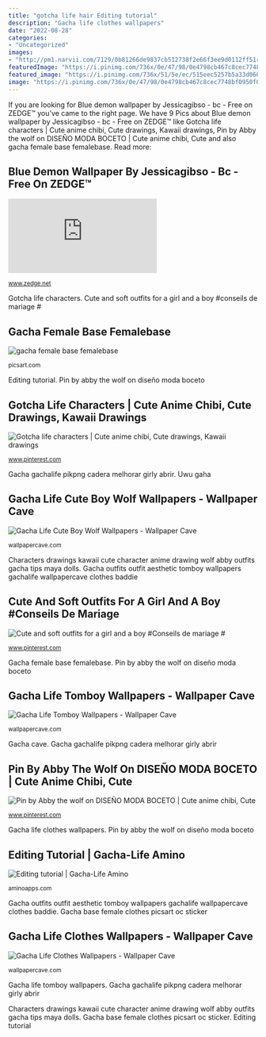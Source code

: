 ```yaml
---
title: "gotcha life hair Editing tutorial"
description: "Gacha life clothes wallpapers"
date: "2022-08-28"
categories:
- "Uncategorized"
images:
- "http://pm1.narvii.com/7129/0b81266de9837cb512738f2e66f3ee9d0112ff51r1-1000-1000v2_uhq.jpg"
featuredImage: "https://i.pinimg.com/736x/0e/47/98/0e4798cb467c8cec7748bf0950f0d475.jpg"
featured_image: "https://i.pinimg.com/736x/51/5e/ec/515eec5257b5a33d060b3c37294599a3.jpg"
image: "https://i.pinimg.com/736x/0e/47/98/0e4798cb467c8cec7748bf0950f0d475.jpg"
---
```


If you are looking for Blue demon wallpaper by Jessicagibso - bc - Free on ZEDGE™ you've came to the right page. We have 9 Pics about Blue demon wallpaper by Jessicagibso - bc - Free on ZEDGE™ like Gotcha life characters | Cute anime chibi, Cute drawings, Kawaii drawings, Pin by Abby the wolf on DISEÑO MODA BOCETO | Cute anime chibi, Cute and also gacha female base femalebase. Read more:

## Blue Demon Wallpaper By Jessicagibso - Bc - Free On ZEDGE™

![Blue demon wallpaper by Jessicagibso - bc - Free on ZEDGE™](https://fsb.zobj.net/crop.php?r=fJOJVGpCrRLtolP-fEcGdEFMUShuFX5nrX2DitC9VYKaPchWUjaxKcyyXD3eHmTuzu31Ls_fzld8dODRUjrbZ4fpwUAIXwAEZln7s400Q5Bo6wh32bUxAa9tTlFGR32jOzXF-v8m2wgbbWYF "Gacha gachalife pikpng cadera melhorar girly abrir")

<small>www.zedge.net</small>

Gotcha life characters. Cute and soft outfits for a girl and a boy #conseils de mariage #

## Gacha Female Base Femalebase

![gacha female base femalebase](https://cdn131.picsart.com/294049930003211.png "Uwu gaha")

<small>picsart.com</small>

Editing tutorial. Pin by abby the wolf on diseño moda boceto

## Gotcha Life Characters | Cute Anime Chibi, Cute Drawings, Kawaii Drawings

![Gotcha life characters | Cute anime chibi, Cute drawings, Kawaii drawings](https://i.pinimg.com/736x/0e/47/98/0e4798cb467c8cec7748bf0950f0d475.jpg "Gacha outfits outfit aesthetic tomboy wallpapers gachalife wallpapercave clothes baddie")

<small>www.pinterest.com</small>

Gacha gachalife pikpng cadera melhorar girly abrir. Uwu gaha

## Gacha Life Cute Boy Wolf Wallpapers - Wallpaper Cave

![Gacha Life Cute Boy Wolf Wallpapers - Wallpaper Cave](https://wallpapercave.com/wp/wp6062021.png "Pin by abby the wolf on diseño moda boceto")

<small>wallpapercave.com</small>

Characters drawings kawaii cute character anime drawing wolf abby outfits gacha tips maya dolls. Gacha outfits outfit aesthetic tomboy wallpapers gachalife wallpapercave clothes baddie

## Cute And Soft Outfits For A Girl And A Boy #Conseils De Mariage #

![Cute and soft outfits for a girl and a boy #Conseils de mariage #](https://i.pinimg.com/736x/51/5e/ec/515eec5257b5a33d060b3c37294599a3.jpg "Pin by abby the wolf on diseño moda boceto")

<small>www.pinterest.com</small>

Gacha female base femalebase. Pin by abby the wolf on diseño moda boceto

## Gacha Life Tomboy Wallpapers - Wallpaper Cave

![Gacha Life Tomboy Wallpapers - Wallpaper Cave](https://wallpapercave.com/wp/wp5219824.png "Gacha life tomboy wallpapers")

<small>wallpapercave.com</small>

Gacha cave. Gacha gachalife pikpng cadera melhorar girly abrir

## Pin By Abby The Wolf On DISEÑO MODA BOCETO | Cute Anime Chibi, Cute

![Pin by Abby the wolf on DISEÑO MODA BOCETO | Cute anime chibi, Cute](https://i.pinimg.com/736x/68/b7/c2/68b7c280f3cfd39d04eb4c0fb620a770.jpg "Gotcha life characters")

<small>www.pinterest.com</small>

Gacha life clothes wallpapers. Pin by abby the wolf on diseño moda boceto

## Editing Tutorial | Gacha-Life Amino

![Editing tutorial | Gacha-Life Amino](http://pm1.narvii.com/7129/0b81266de9837cb512738f2e66f3ee9d0112ff51r1-1000-1000v2_uhq.jpg "Blue demon wallpaper by jessicagibso")

<small>aminoapps.com</small>

Gacha outfits outfit aesthetic tomboy wallpapers gachalife wallpapercave clothes baddie. Gacha base female clothes picsart oc sticker

## Gacha Life Clothes Wallpapers - Wallpaper Cave

![Gacha Life Clothes Wallpapers - Wallpaper Cave](https://wallpapercave.com/wp/wp6304324.png "Gacha life tomboy wallpapers")

<small>wallpapercave.com</small>

Gacha life tomboy wallpapers. Gacha gachalife pikpng cadera melhorar girly abrir

Characters drawings kawaii cute character anime drawing wolf abby outfits gacha tips maya dolls. Gacha base female clothes picsart oc sticker. Editing tutorial
